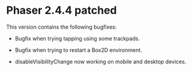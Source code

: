 # Phaser 2.4.4 patched

This version contains the following bugfixes:

* Bugfix when trying tapping using some trackpads.

* Bugfix when trying to restart a Box2D environment.

* disableVisibilityChange now working on mobile and desktop devices.
